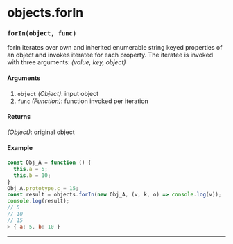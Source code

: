 # objects.forIn

<!-- div class="doc-container" -->

<!-- div -->


<!-- div -->

<h3 id="forinobject-func"><code>forIn(object, func)</code></h3>

forIn iterates over own and inherited enumerable string keyed properties of an object and invokes
iteratee for each property. The iteratee is invoked with three arguments: *(value, key, object)*

#### Arguments
1. `object` *(Object)*: input object
2. `func` *(Function)*: function invoked per iteration

#### Returns
*(Object)*: original object

#### Example
```js
const Obj_A = function () {
  this.a = 5;
  this.b = 10;
}
Obj_A.prototype.c = 15;
const result = objects.forIn(new Obj_A, (v, k, o) => console.log(v));
console.log(result);
// 5
// 10
// 15
> { a: 5, b: 10 }
```
---

<!-- /div -->

<!-- /div -->

<!-- /div -->
